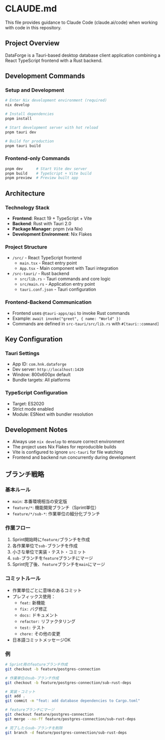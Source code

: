 # CLAUDE.md

This file provides guidance to Claude Code (claude.ai/code) when working with code in this repository.

## Project Overview

DataForge is a Tauri-based desktop database client application combining a React TypeScript frontend with a Rust backend.

## Development Commands

### Setup and Development
```bash
# Enter Nix development environment (required)
nix develop

# Install dependencies
pnpm install

# Start development server with hot reload
pnpm tauri dev

# Build for production
pnpm tauri build
```

### Frontend-only Commands
```bash
pnpm dev      # Start Vite dev server
pnpm build    # TypeScript + Vite build
pnpm preview  # Preview built app
```

## Architecture

### Technology Stack
- **Frontend**: React 19 + TypeScript + Vite
- **Backend**: Rust with Tauri 2.0
- **Package Manager**: pnpm (via Nix)
- **Development Environment**: Nix Flakes

### Project Structure
- `/src/` - React TypeScript frontend
  - `main.tsx` - React entry point
  - `App.tsx` - Main component with Tauri integration
- `/src-tauri/` - Rust backend
  - `src/lib.rs` - Tauri commands and core logic
  - `src/main.rs` - Application entry point
  - `tauri.conf.json` - Tauri configuration

### Frontend-Backend Communication
- Frontend uses `@tauri-apps/api` to invoke Rust commands
- Example: `await invoke("greet", { name: "World" })`
- Commands are defined in `src-tauri/src/lib.rs` with `#[tauri::command]`

## Key Configuration

### Tauri Settings
- App ID: `com.hnk.dataforge`
- Dev server: `http://localhost:1420`
- Window: 800x600px default
- Bundle targets: All platforms

### TypeScript Configuration
- Target: ES2020
- Strict mode enabled
- Module: ESNext with bundler resolution

## Development Notes

- Always use `nix develop` to ensure correct environment
- The project uses Nix Flakes for reproducible builds
- Vite is configured to ignore `src-tauri` for file watching
- Frontend and backend run concurrently during development

## ブランチ戦略

### 基本ルール
- `main`: 本番環境相当の安定版
- `feature/*`: 機能開発ブランチ（Sprint単位）
- `feature/*/sub-*`: 作業単位の細分化ブランチ

### 作業フロー
1. Sprint開始時に`feature/`ブランチを作成
2. 各作業単位で`sub-`ブランチを作成
3. 小さな単位で実装・テスト・コミット
4. `sub-`ブランチを`feature`ブランチにマージ
5. Sprint完了後、`feature`ブランチを`main`にマージ

### コミットルール
- 作業単位ごとに意味のあるコミット
- プレフィックス使用：
  - `feat:` 新機能
  - `fix:` バグ修正
  - `docs:` ドキュメント
  - `refactor:` リファクタリング
  - `test:` テスト
  - `chore:` その他の変更
- 日本語コミットメッセージOK

### 例
```bash
# Sprint用のfeatureブランチ作成
git checkout -b feature/postgres-connection

# 作業単位のsub-ブランチ作成
git checkout -b feature/postgres-connection/sub-rust-deps

# 実装・コミット
git add .
git commit -m "feat: add database dependencies to Cargo.toml"

# featureブランチにマージ
git checkout feature/postgres-connection
git merge --no-ff feature/postgres-connection/sub-rust-deps

# 完了したらsub-ブランチを削除
git branch -d feature/postgres-connection/sub-rust-deps
```